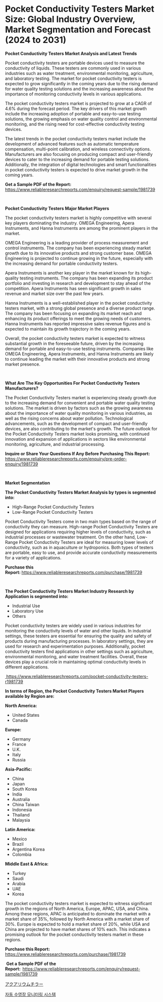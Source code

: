 <p><h1>Pocket Conductivity Testers Market Size: Global Industry Overview, Market Segmentation and Forecast (2024 to 2031)</h1></p><p><strong>Pocket Conductivity Testers Market Analysis and Latest Trends</strong></p>
<p><p>Pocket conductivity testers are portable devices used to measure the conductivity of liquids. These testers are commonly used in various industries such as water treatment, environmental monitoring, agriculture, and laboratory testing. The market for pocket conductivity testers is expected to grow significantly in the coming years due to the rising demand for water quality testing solutions and the increasing awareness about the importance of monitoring conductivity levels in various applications.</p><p>The pocket conductivity testers market is projected to grow at a CAGR of 4.6% during the forecast period. The key drivers of this market growth include the increasing adoption of portable and easy-to-use testing solutions, the growing emphasis on water quality control and environmental monitoring, and the rising need for cost-effective conductivity testing devices.</p><p>The latest trends in the pocket conductivity testers market include the development of advanced features such as automatic temperature compensation, multi-point calibration, and wireless connectivity options. Manufacturers are also focusing on producing compact and user-friendly devices to cater to the increasing demand for portable testing solutions. Additionally, the integration of digital technologies and smart functionalities in pocket conductivity testers is expected to drive market growth in the coming years.</p></p>
<p><strong>Get a Sample PDF of the Report:&nbsp;</strong> <a href="https://www.reliableresearchreports.com/enquiry/request-sample/1981739">https://www.reliableresearchreports.com/enquiry/request-sample/1981739</a></p>
<p>&nbsp;</p>
<p><strong>Pocket Conductivity Testers Major Market Players</strong></p>
<p><p>The pocket conductivity testers market is highly competitive with several key players dominating the industry. OMEGA Engineering, Apera Instruments, and Hanna Instruments are among the prominent players in the market.</p><p>OMEGA Engineering is a leading provider of process measurement and control instruments. The company has been experiencing steady market growth due to its innovative products and strong customer base. OMEGA Engineering is projected to continue growing in the future, especially with the increasing demand for portable conductivity testers.</p><p>Apera Instruments is another key player in the market known for its high-quality testing instruments. The company has been expanding its product portfolio and investing in research and development to stay ahead of the competition. Apera Instruments has seen significant growth in sales revenue and market size over the past few years.</p><p>Hanna Instruments is a well-established player in the pocket conductivity testers market, with a strong global presence and a diverse product range. The company has been focusing on expanding its market reach and enhancing its product offerings to meet the growing needs of customers. Hanna Instruments has reported impressive sales revenue figures and is expected to maintain its growth trajectory in the coming years.</p><p>Overall, the pocket conductivity testers market is expected to witness substantial growth in the foreseeable future, driven by the increasing demand for portable and easy-to-use testing instruments. Companies like OMEGA Engineering, Apera Instruments, and Hanna Instruments are likely to continue leading the market with their innovative products and strong market presence.</p></p>
<p>&nbsp;</p>
<p><strong>What Are The Key Opportunities For Pocket Conductivity Testers Manufacturers?</strong></p>
<p><p>The Pocket Conductivity Testers market is experiencing steady growth due to the increasing demand for convenient and portable water quality testing solutions. The market is driven by factors such as the growing awareness about the importance of water quality monitoring in various industries, as well as the rising concerns about water pollution. Technological advancements, such as the development of compact and user-friendly devices, are also contributing to the market's growth. The future outlook for the Pocket Conductivity Testers market looks promising, with continued innovation and expansion of applications in sectors like environmental monitoring, agriculture, and industrial processing.</p></p>
<p><strong>Inquire or Share Your Questions If Any Before Purchasing This Report:</strong> <a href="https://www.reliableresearchreports.com/enquiry/pre-order-enquiry/1981739">https://www.reliableresearchreports.com/enquiry/pre-order-enquiry/1981739</a></p>
<p>&nbsp;</p>
<p><strong>Market Segmentation</strong></p>
<p><strong>The Pocket Conductivity Testers Market Analysis by types is segmented into:</strong></p>
<p><ul><li>High-Range Pocket Conductivity Testers</li><li>Low-Range Pocket Conductivity Testers</li></ul></p>
<p><p>Pocket Conductivity Testers come in two main types based on the range of conductivity they can measure. High-range Pocket Conductivity Testers are designed for applications requiring higher levels of conductivity, such as industrial processes or wastewater treatment. On the other hand, Low-Range Pocket Conductivity Testers are ideal for measuring lower levels of conductivity, such as in aquaculture or hydroponics. Both types of testers are portable, easy to use, and provide accurate conductivity measurements for a variety of applications.</p></p>
<p><strong>Purchase this Report:&nbsp;</strong><a href="https://www.reliableresearchreports.com/purchase/1981739">https://www.reliableresearchreports.com/purchase/1981739</a></p>
<p>&nbsp;</p>
<p><strong>The Pocket Conductivity Testers Market Industry Research by Application is segmented into:</strong></p>
<p><ul><li>Industrial Use</li><li>Laboratory Use</li><li>Others</li></ul></p>
<p><p>Pocket conductivity testers are widely used in various industries for monitoring the conductivity levels of water and other liquids. In industrial settings, these testers are essential for ensuring the quality and safety of products during manufacturing processes. In laboratory settings, they are used for research and experimentation purposes. Additionally, pocket conductivity testers find applications in other settings such as agriculture, environmental monitoring, and water treatment facilities. Overall, these devices play a crucial role in maintaining optimal conductivity levels in different applications.</p></p>
<p><a href="https://www.reliableresearchreports.com/pocket-conductivity-testers-r1981739">&nbsp;https://www.reliableresearchreports.com/pocket-conductivity-testers-r1981739</a></p>
<p><strong>In terms of Region, the Pocket Conductivity Testers Market Players available by Region are:</strong></p>
<p>
    <p> <strong> North America: </strong>
        <ul>
            <li>United States</li>
            <li>Canada</li>
        </ul>
        </p> 
    <p> <strong> Europe: </strong>
        <ul>
            <li>Germany</li>
            <li>France</li>
            <li>U.K.</li>
            <li>Italy</li>
            <li>Russia</li>
        </ul>
        </p> 
    <p> <strong> Asia-Pacific: </strong>
        <ul>
            <li>China</li>
            <li>Japan</li>
            <li>South Korea</li>
            <li>India</li>
            <li>Australia</li>
            <li>China Taiwan</li>
            <li>Indonesia</li>
            <li>Thailand</li>
            <li>Malaysia</li>
        </ul>
        </p> 
    <p> <strong> Latin America: </strong>
        <ul>
            <li>Mexico</li>
            <li>Brazil</li>
            <li>Argentina Korea</li>
            <li>Colombia</li>
        </ul>
        </p> 
    <p> <strong> Middle East & Africa: </strong>
        <ul>
            <li>Turkey</li>
            <li>Saudi</li>
            <li>Arabia</li>
            <li>UAE</li>
            <li>Korea</li>
        </ul>
    </p>
    </p>
<p><p>The pocket conductivity testers market is expected to witness significant growth in the regions of North America, Europe, APAC, USA, and China. Among these regions, APAC is anticipated to dominate the market with a market share of 35%, followed by North America with a market share of 30%. Europe is expected to hold a market share of 20%, while USA and China are projected to have market shares of 10% each. This indicates a promising outlook for the pocket conductivity testers market in these regions.</p></p>
<p><strong>Purchase this Report: </strong><a href="https://www.reliableresearchreports.com/purchase/1981739">https://www.reliableresearchreports.com/purchase/1981739</a></p>
<p>&nbsp;<strong>Get a Sample PDF of the Report:&nbsp;&nbsp;</strong><a href="https://www.reliableresearchreports.com/enquiry/request-sample/1981739">https://www.reliableresearchreports.com/enquiry/request-sample/1981739</a></p>
<p><strong></strong></p>
<p><p><a href="https://github.com/Fatimaklein1/Market-Research-Report-List-1/blob/main/295543945653.md">アクアリウムチラー</a></p><p><a href="https://github.com/lzrvbyqzftro57/Market-Research-Report-List-2/blob/main/839653641592.md">자동 수영장 모니터링 시스템</a></p></p>